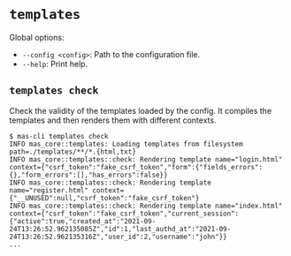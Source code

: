# `templates`

Global options:
- `--config <config>`: Path to the configuration file.
- `--help`: Print help.

## `templates check`

Check the validity of the templates loaded by the config.
It compiles the templates and then renders them with different contexts.

```console
$ mas-cli templates check
INFO mas_core::templates: Loading templates from filesystem path=./templates/**/*.{html,txt}
INFO mas_core::templates::check: Rendering template name="login.html" context={"csrf_token":"fake_csrf_token","form":{"fields_errors":{},"form_errors":[],"has_errors":false}}
INFO mas_core::templates::check: Rendering template name="register.html" context={"__UNUSED":null,"csrf_token":"fake_csrf_token"}
INFO mas_core::templates::check: Rendering template name="index.html" context={"csrf_token":"fake_csrf_token","current_session":{"active":true,"created_at":"2021-09-24T13:26:52.962135085Z","id":1,"last_authd_at":"2021-09-24T13:26:52.962135316Z","user_id":2,"username":"john"}}
...
```
